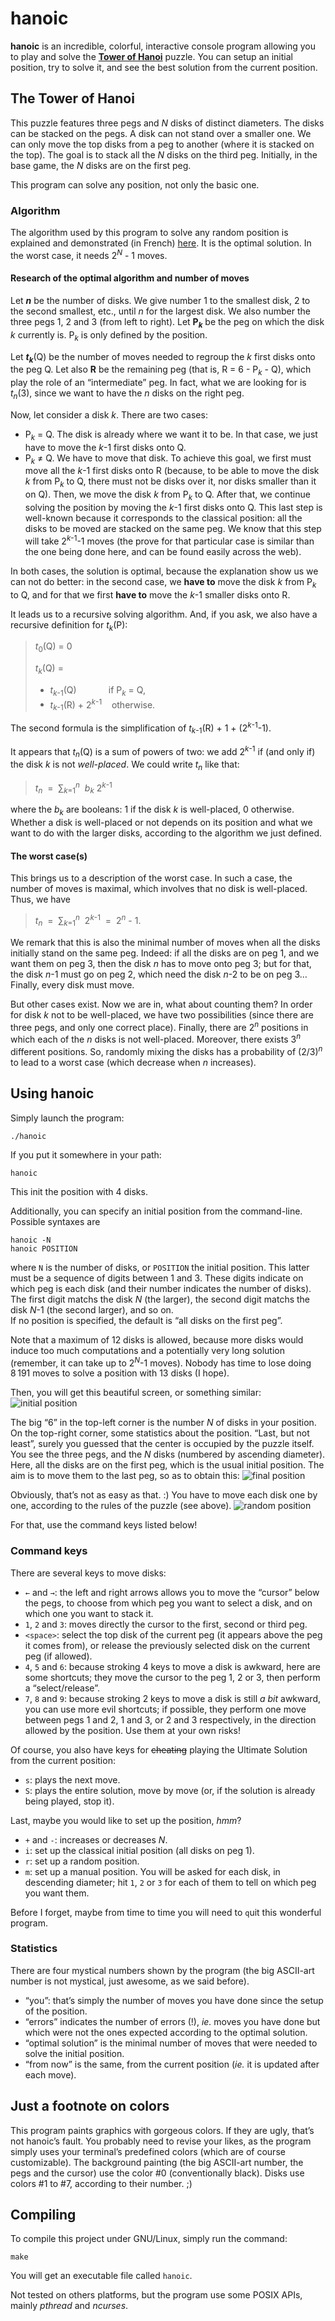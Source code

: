 hanoic
======

[wiki]: http://en.wikipedia.org/wiki/Tower_of_Hanoi "Tower of Hanoi"
[algo]: http://sciences.siteduzero.com/forum-83-694709-p24.html#r7525181 "algorithm explanation and proof"

[img1]: https://raw.github.com/Maelan/hanoic/master/screenshots/screenshot1.png "the classical initial position with 6 disks"
[img2]: https://raw.github.com/Maelan/hanoic/master/screenshots/screenshot2.png "some random position"
[img3]: https://raw.github.com/Maelan/hanoic/master/screenshots/screenshot3.png "the wanted final position"

**hanoic** is an incredible, colorful, interactive console program allowing you to play and solve the **[Tower of Hanoi][wiki]** puzzle. You can setup an initial position, try to solve it, and see the best solution from the current position.


## The Tower of Hanoi

This puzzle features three pegs and *N* disks of distinct diameters. The disks can be stacked on the pegs. A disk can not stand over a smaller one. We can only move the top disks from a peg to another (where it is stacked on the top).
The goal is to stack all the *N* disks on the third peg. Initially, in the base game, the *N* disks are on the first peg.

This program can solve any position, not only the basic one.

### Algorithm

The algorithm used by this program to solve any random position is explained and demonstrated (in French) [here][algo]. It is the optimal solution. In the worst case, it needs 2<sup>*N*</sup> - 1 moves.

#### Research of the optimal algorithm and number of moves

Let ***n*** be the number of disks. We give number 1 to the smallest disk, 2 to the second smallest, etc., until *n* for the largest disk.
We also number the three pegs 1, 2 and 3 (from left to right). Let **P**<sub>***k***</sub> be the peg on which the disk *k* currently is. P<sub>*k*</sub> is only defined by the position.

Let ***t***<sub>***k***</sub>(Q) be the number of moves needed to regroup the *k* first disks onto the peg Q. Let also **R** be the remaining peg (that is, R = 6 - P<sub>*k*</sub> - Q), which play the role of an “intermediate” peg. In fact, what we are looking for is *t*<sub>*n*</sub>(3), since we want to have the *n* disks on the right peg.

Now, let consider a disk *k*. There are two cases:

- P<sub>*k*</sub> = Q. The disk is already where we want it to be. In that case, we just have to move the *k*-1 first disks onto Q.
- P<sub>*k*</sub> ≠ Q. We have to move that disk. To achieve this goal, we first must move all the *k*-1 first disks onto R (because, to be able to move the disk *k* from P<sub>*k*</sub> to Q, there must not be disks over it, nor disks smaller than it on Q). Then, we move the disk *k* from P<sub>*k*</sub> to Q. After that, we continue solving the position by moving the *k*-1 first disks onto Q. This last step is well-known because it corresponds to the classical position: all the disks to be moved are stacked on the same peg. We know that this step will take 2<sup>*k*-1</sup>-1 moves (the prove for that particular case is similar than the one being done here, and can be found easily across the web).

In both cases, the solution is optimal, because the explanation show us we can not do better: in the second case, we **have to** move the disk *k* from P<sub>*k*</sub> to Q, and for that we first **have to** move the *k*-1 smaller disks onto R.

It leads us to a recursive solving algorithm. And, if you ask, we also have a recursive definition for *t*<sub>*k*</sub>(P):
> *t*<sub>0</sub>(Q) = 0
> 
> *t*<sub>*k*</sub>(Q) =
> 
> - *t*<sub>*k*-1</sub>(Q)             if P<sub>*k*</sub> = Q,
> - *t*<sub>*k*-1</sub>(R) + 2<sup>*k*-1</sup>    otherwise.

The second formula is the simplification of *t*<sub>*k*-1</sub>(R) + 1 + (2<sup>*k*-1</sup>-1).

It appears that *t*<sub>*n*</sub>(Q) is a sum of powers of two: we add 2<sup>*k*-1</sup> if (and only if) the disk *k* is not *well-placed*. We could write *t*<sub>*n*</sub> like that:
> *t*<sub>*n*</sub>  =  ∑<sub>*k*=1</sub><sup>*n*</sup>  *b*<sub>*k*</sub> 2<sup>*k*-1</sup>

where the *b*<sub>*k*</sub> are booleans: 1 if the disk *k* is well-placed, 0 otherwise. Whether a disk is well-placed or not depends on its position and what we want to do with the larger disks, according to the algorithm we just defined.

#### The worst case(s)

This brings us to a description of the worst case. In such a case, the number of moves is maximal, which involves that no disk is well-placed. Thus, we have
> *t*<sub>*n*</sub>  =  ∑<sub>*k*=1</sub><sup>*n*</sup>  2<sup>*k*-1</sup>  =  2<sup>*n*</sup> - 1.

We remark that this is also the minimal number of moves when all the disks initially stand on the same peg. Indeed: if all the disks are on peg 1, and we want them on peg 3, then the disk *n* has to move onto peg 3; but for that, the disk *n*-1 must go on peg 2, which need the disk *n*-2 to be on peg 3… Finally, every disk must move.

But other cases exist. Now we are in, what about counting them? In order for disk *k* not to be well-placed, we have two possibilities (since there are three pegs, and only one correct place). Finally, there are 2<sup>*n*</sup> positions in which each of the *n* disks is not well-placed. Moreover, there exists 3<sup>*n*</sup> different positions. So, randomly mixing the disks has a probability of (2/3)<sup>*n*</sup> to lead to a worst case (which decrease when *n* increases).


## Using hanoic

Simply launch the program:

    ./hanoic
If you put it somewhere in your path:

    hanoic
This init the position with 4 disks.

Additionally, you can specify an initial position from the command-line. Possible syntaxes are

    hanoic -N
    hanoic POSITION
where `N` is the number of disks, or `POSITION` the initial position. This latter must be a sequence of digits between 1 and 3. These digits indicate on which peg is each disk (and their number indicates the number of disks). The first digit matchs the disk *N* (the larger), the second digit matchs the disk *N*-1 (the second larger), and so on.  
If no position is specified, the default is “all disks on the first peg”.

Note that a maximum of 12 disks is allowed, because more disks would induce too much computations and a potentially very long solution (remember, it can take up to 2<sup>*N*</sup>-1 moves). Nobody has time to lose doing 8 191 moves to solve a position with 13 disks (I hope).

Then, you will get this beautiful screen, or something similar:
![initial position][img1]

The big “6” in the top-left corner is the number *N* of disks in your position. On the top-right corner, some statistics about the position. “Last, but not least”, surely you guessed that the center is occupied by the puzzle itself. You see the three pegs, and the *N* disks (numbered by ascending diameter). Here, all the disks are on the first peg, which is the usual initial position. The aim is to move them to the last peg, so as to obtain this:
![final position][img3]

Obviously, that’s not as easy as that. :) You have to move each disk one by one, according to the rules of the puzzle (see above).
![random position][img2]

For that, use the command keys listed below!

### Command keys

There are several keys to move disks:

- `←` and `→`: the left and right arrows allows you to move the “cursor” below the pegs, to choose from which peg you want to select a disk, and on which one you want to stack it.
- `1`, `2` and `3`: moves directly the cursor to the first, second or third peg.
- `<space>`: select the top disk of the current peg (it appears above the peg it comes from), or release the previously selected disk on the current peg (if allowed).
- `4`, `5` and `6`: because stroking 4 keys to move a disk is awkward, here are some shortcuts; they move the cursor to the peg 1, 2 or 3, then perform a “select/release”.
- `7`, `8` and `9`: because stroking 2 keys to move a disk is still *a bit* awkward, you can use more evil shortcuts; if possible, they perform one move between pegs 1 and 2, 1 and 3, or 2 and 3 respectively, in the direction allowed by the position. Use them at your own risks!

Of course, you also have keys for <strike>cheating</strike> playing the Ultimate Solution from the current position:

- `s`: plays the next move.
- `S`: plays the entire solution, move by move (or, if the solution is already being played, stop it).

Last, maybe you would like to set up the position, *hmm*?

- `+` and `-`: increases or decreases *N*.
- `i`: set up the classical initial position (all disks on peg 1).
- `r`: set up a random position.
- `m`: set up a manual position. You will be asked for each disk, in descending diameter; hit `1`, `2` or `3` for each of them to tell on which peg you want them.

Before I forget, maybe from time to time you will need to `q`uit this wonderful program.

### Statistics

There are four mystical numbers shown by the program (the big ASCII-art number is not mystical, just awesome, as we said before).

- “you”: that’s simply the number of moves you have done since the setup of the position.
- “errors” indicates the number of errors (!), *ie.* moves you have done but which were not the ones expected according to the optimal solution.
- “optimal solution” is the minimal number of moves that were needed to solve the initial position.
- “from now” is the same, from the current position (*ie.* it is updated after each move).


## Just a footnote on colors

This program paints graphics with gorgeous colors. If they are ugly, that’s not hanoic’s fault. You probably need to revise your likes, as the program simply uses your terminal’s predefined colors (which are of course customizable). The background painting (the big ASCII-art number, the pegs and the cursor) use the color #0 (conventionally black). Disks use colors #1 to #7, according to their number. ;)


## Compiling

To compile this project under GNU/Linux, simply run the command:

    make
You will get an executable file called `hanoic`.

Not tested on others platforms, but the program use some POSIX APIs, mainly *pthread* and *ncurses*.
